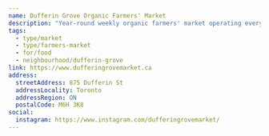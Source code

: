 ```yaml
---
name: Dufferin Grove Organic Farmers' Market
description: "Year-round weekly organic farmers' market operating every Thursday afternoon and evening."
tags:
  - type/market
  - type/farmers-market
  - for/food
  - neighbourhood/dufferin-grove
link: https://www.dufferingrovemarket.ca
address:
  streetAddress: 875 Dufferin St
  addressLocality: Toronto
  addressRegion: ON
  postalCode: M6H 3K8
social:
  instagram: https://www.instagram.com/dufferingrovemarket/
---
```

